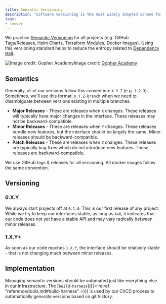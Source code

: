 ```yaml
---
title: Semantic Versioning
description: "Software versioning is the most widely adopted scheme for assigning unique version version numbers to software releases."
tags:
- semver
---
```


We practice [Semantic Versioning](https://semver.org/) for all projects (e.g. GitHub Tags/Releases, Helm Charts, Terraform Modules, Docker Images). Using this versioning standard helps to reduce the entropy related to [Dependency Hell](https://en.wikipedia.org/wiki/Dependency_hell).

![Image credit: [Gopher Academy](https://blog.gopheracademy.com/advent-2015/semver/)](/assets/aa35c54-semver.png)Image credit: [Gopher Academy](https://blog.gopheracademy.com/advent-2015/semver/)

## Semantics

Generally, all of our versions follow this convention: `X.Y.Z` (e.g. `1.2.3`). Sometimes, we'll use this format: `X.Y.Z-branch` when we need to disambiguate between versions existing in multiple branches.

- **Major Releases** - These are releases when `X` changes. These releases will typically have major changes in the interface. These releases may not be backward-compatible.
- **Minor Releases** - These are releases when `Y` changes. These releases bundle new features, but the interface should be largely the same. Minor releases should be backward-compatible.
- **Patch Releases** - These are releases when `Z` changes. These releases are typically bug fixes which do not introduce new features. These releases are backward-compatible.

We use GitHub tags & releases for all versioning. All docker images follow the same convention.

## Versioning

### 0.X.Y

We always start projects off at `0.1.0`. This is our first release of any project. While we try to keep our interfaces stable, as long as `X=0`, it indicates that our code does not yet have a stable API and may vary radically between minor releases.

### 1.X.Y+

As soon as our code reaches `1.X.Y`, the interface should be relatively stable - that is not changing much between minor releases.

## Implementation

Managing semantic versions should be automated just like everything else in our infrastructure. The [`build-harness`]({{< relref "reference/tools.md#build-harness" >}}) is used by our CI/CD process to automatically generate versions based on git history.
